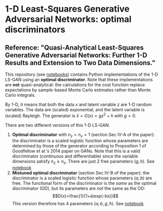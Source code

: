 # 1-D Least-Squares Generative Adversarial Networks: optimal discriminators
## Reference: "Quasi-Analytical Least-Squares Generative Adversarial Networks: Further 1-D Results and Extension to Two Data Dimensions."

This repository (see [notebooks](notebooks))  contains Python implementations of the 1-D LS-GAN using an **optimal discriminator**. Note that these implementations are **not** quasi-analytical: the calculations for the cost function replace expectations by sample-based Monte Carlo estimates rather than Monte Carlo integrals.

By 1-D, it means that both the data $x$ and latent variable $z$ are 1-D random variables. The data are (scaled) exponential, and the latent variable is (scaled) Rayleigh.  The generator is $\hat{x}=G(x)=gz^2+h$ with $g>0$.

There are two different versions of this 1-D LS-GAN.
1. **Optimal discriminator** with $n_z = n_x = 1$ (section Sec IV-A of the paper): the discriminator is a scaled logistic function whose parameters are determined by those of the generator according to Proposition 1 of Goodfellow et al.'s 2014 paper on GANs. Note that this is a valid discriminator (continuous and differentiable) since the variable dimensions satisfy $n_z\geq n_x$. There are just 2 free parameters $(g,h)$. See [notebook](notebooks/optimal_discriminator.ipynb)
2. **Mistuned optimal discriminator** (section Sec IV-B of the paper): the discriminator is a scaled logistic function whose parameters $(a,b)$ are free. The functional form of the discriminator is the _same_ as the optimal discriminator (OD), but its parameters are _not_ the same as the OD: $$D(x)=\frac{1}{1+a\exp(-bx)}$$ This version therefore has 4 parameters $(a,b,g,h)$. See [notebook](notebooks/four_params.ipynb)
